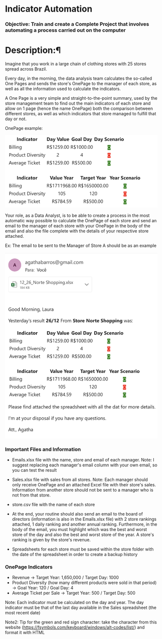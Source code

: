 # Indicator Automation

### Objective: Train and create a Complete Project that involves automating a process carried out on the computer

# Description:¶

Imagine that you work in a large chain of clothing stores with 25 stores spread across Brazil.

Every day, in the morning, the data analysis team calculates the so-called One Pages and sends the store's OnePage to the manager of each store, as well as all the information used to calculate the indicators.

A One Page is a very simple and straight-to-the-point summary, used by the store management team to find out the main indicators of each store and allow on 1 page (hence the name OnePage) both the comparison between different stores, as well as which indicators that store managed to fulfill that day or not.

OnePage example:


![alt text](image.png)


Your role, as a Data Analyst, is to be able to create a process in the most automatic way possible to calculate the OnePage of each store and send an email to the manager of each store with your OnePage in the body of the email and also the file complete with the details of your respective store attached.

Ex: The email to be sent to the Manager of Store A should be as an example



![alt text](<Screenshot 2024-02-22 at 22.07.56.png>)



### Important Files and Information

- Emails.xlsx file with the name, store and email of each manager. Note: I suggest replacing each manager's email column with your own email, so you can test the result

- Sales.xlsx file with sales from all stores. Note: Each manager should only receive OnePage and an attached Excel file with their store's sales. Information from another store should not be sent to a manager who is not from that store.

- store.csv file with the name of each store

- At the end, your routine should also send an email to the board of directors (information is also in the Emails.xlsx file) with 2 store rankings attached, 1 daily ranking and another annual ranking. Furthermore, in the body of the email, you must highlight which was the best and worst store of the day and also the best and worst store of the year. A store's ranking is given by the store's revenue.

- Spreadsheets for each store must be saved within the store folder with the date of the spreadsheet in order to create a backup history

### OnePage Indicators

- Revenue -> Target Year: 1,650,000 / Target Day: 1000
- Product Diversity (how many different products were sold in that period) -> Goal Year: 120 / Goal Day: 4
- Average Ticket per Sale -> Target Year: 500 / Target Day: 500

Note: Each indicator must be calculated on the day and year. The day indicator must be that of the last day available in the Sales spreadsheet (the most recent date)

Note2: Tip for the green and red sign character: take the character from this website (https://fsymbols.com/keyboard/windows/alt-codes/list/) and format it with HTML



